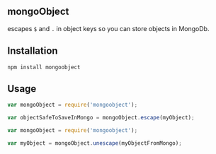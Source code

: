 mongoObject
-----------
escapes `$` and `.` in object keys so you can store objects in MongoDb.


Installation
------------
```
npm install mongoobject
```

Usage
-----
```js
var mongoObject = require('mongoobject');

var objectSafeToSaveInMongo = mongoObject.escape(myObject);
```

```js
var mongoObject = require('mongoobject');

var myObject = mongoObject.unescape(myObjectFromMongo);

```